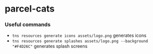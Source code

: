 # parcel-cats

### Useful commands

- `tns resources generate icons assets/logo.png` generates icons
- `tns resources generate splashes assets/logo.png --background "#F4D26C"` generates splash screens